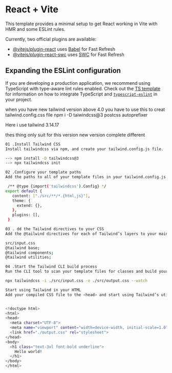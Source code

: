 # React + Vite

This template provides a minimal setup to get React working in Vite with HMR and some ESLint rules.

Currently, two official plugins are available:

- [@vitejs/plugin-react](https://github.com/vitejs/vite-plugin-react/blob/main/packages/plugin-react) uses [Babel](https://babeljs.io/) for Fast Refresh
- [@vitejs/plugin-react-swc](https://github.com/vitejs/vite-plugin-react/blob/main/packages/plugin-react-swc) uses [SWC](https://swc.rs/) for Fast Refresh

## Expanding the ESLint configuration

If you are developing a production application, we recommend using TypeScript with type-aware lint rules enabled. Check out the [TS template](https://github.com/vitejs/vite/tree/main/packages/create-vite/template-react-ts) for information on how to integrate TypeScript and [`typescript-eslint`](https://typescript-eslint.io) in your project.

when you have new tailwind version  above 4.0  you have to use this to creat tailwind.config.css file 
npm i -D taiwindcss@3 postcss autoprefixer


Here i use tailwind 3.14.17


thes thing only suit for this version new version complete different 


```bash
01 .Install Tailwind CSS
Install tailwindcss via npm, and create your tailwind.config.js file.

--> npm install -D tailwindcss@3
--> npx tailwindcss init

02 .Configure your template paths
Add the paths to all of your template files in your tailwind.config.js file.

 /** @type {import('tailwindcss').Config} */
export default {
   content: ["./src/**/*.{html,js}"],
   theme: {
     extend: {},
   },
   plugins: [],
 } 

03 . dd the Tailwind directives to your CSS
Add the @tailwind directives for each of Tailwind’s layers to your main CSS file.

src/input.css
@tailwind base;
@tailwind components;
@tailwind utilities;

04 .Start the Tailwind CLI build process
Run the CLI tool to scan your template files for classes and build your CSS.

npx tailwindcss -i ./src/input.css -o ./src/output.css --watch

Start using Tailwind in your HTML
Add your compiled CSS file to the <head> and start using Tailwind’s utility classes to style your content.


<!doctype html>
<html>
<head>
  <meta charset="UTF-8">
  <meta name="viewport" content="width=device-width, initial-scale=1.0">
  <link href="./output.css" rel="stylesheet">
</head>
<body>
  <h1 class="text-3xl font-bold underline">
    Hello world!
  </h1>
</body>
</html>

